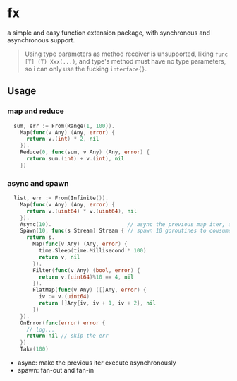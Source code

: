 # fx

a simple and easy function extension package, with synchronous and asynchronous support.

> Using type parameters as method receiver is unsupported, liking `func [T] (T) Xxx(...)`, and type's method must have no type parameters, so i can only use the fucking `interface{}`.

## Usage

### map and reduce

```go
  sum, err := From(Range(1, 100)).
    Map(func(v Any) (Any, error) {
      return v.(int) * 2, nil
    }).
    Reduce(0, func(sum, v Any) (Any, error) {
      return sum.(int) + v.(int), nil
    })
```

### async and spawn

```go
  list, err := From(Infinite()).
    Map(func(v Any) (Any, error) {
      return v.(uint64) * v.(uint64), nil
    }).
    Async(10).                        // async the previous map iter, and the size of chan buf is 10
    Spawn(10, func(s Stream) Stream { // spawn 10 goroutines to cousume the iter
      return s.
        Map(func(v Any) (Any, error) {
          time.Sleep(time.Millisecond * 100)
          return v, nil
        }).
        Filter(func(v Any) (bool, error) {
          return v.(uint64)%10 == 4, nil
        }).
        FlatMap(func(v Any) ([]Any, error) {
          iv := v.(uint64)
          return []Any{iv, iv + 1, iv + 2}, nil
        })
    }).
    OnError(func(error) error {
      // log...
      return nil // skip the err
    }).
    Take(100)
```

- async: make the previous iter execute asynchronously
- spawn: fan-out and fan-in
